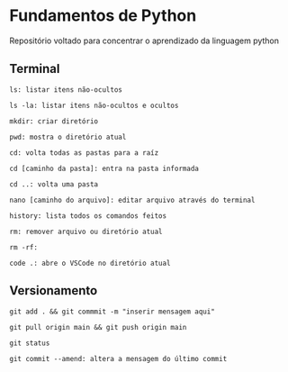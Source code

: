 # Fundamentos de Python
Repositório voltado para concentrar o aprendizado da linguagem python

## Terminal
```
ls: listar itens não-ocultos

ls -la: listar itens não-ocultos e ocultos

mkdir: criar diretório 

pwd: mostra o diretório atual 

cd: volta todas as pastas para a raíz

cd [caminho da pasta]: entra na pasta informada

cd ..: volta uma pasta 

nano [caminho do arquivo]: editar arquivo através do terminal

history: lista todos os comandos feitos 

rm: remover arquivo ou diretório atual

rm -rf: 

code .: abre o VSCode no diretório atual 
```

## Versionamento 
```
git add . && git commmit -m "inserir mensagem aqui"

git pull origin main && git push origin main

git status 

git commit --amend: altera a mensagem do último commit 
```

